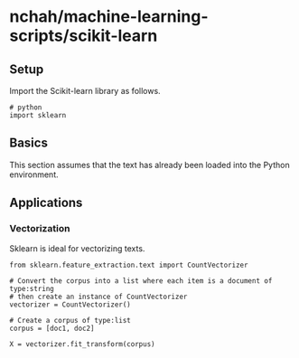 # nchah/machine-learning-scripts/scikit-learn

## Setup

Import the Scikit-learn library as follows.

```
# python
import sklearn
```

## Basics

This section assumes that the text has already been loaded into the Python environment.

## Applications

### Vectorization

Sklearn is ideal for vectorizing texts.

```
from sklearn.feature_extraction.text import CountVectorizer

# Convert the corpus into a list where each item is a document of type:string
# then create an instance of CountVectorizer
vectorizer = CountVectorizer()

# Create a corpus of type:list
corpus = [doc1, doc2]

X = vectorizer.fit_transform(corpus)

```







